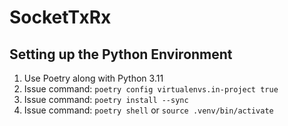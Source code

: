 # SocketTxRx

## Setting up the Python Environment
1. Use Poetry along with Python 3.11
2. Issue command: ``` poetry config virtualenvs.in-project true ```
3. Issue command: ``` poetry install --sync ```
4. Issue command: ``` poetry shell ``` or ``` source .venv/bin/activate ```
